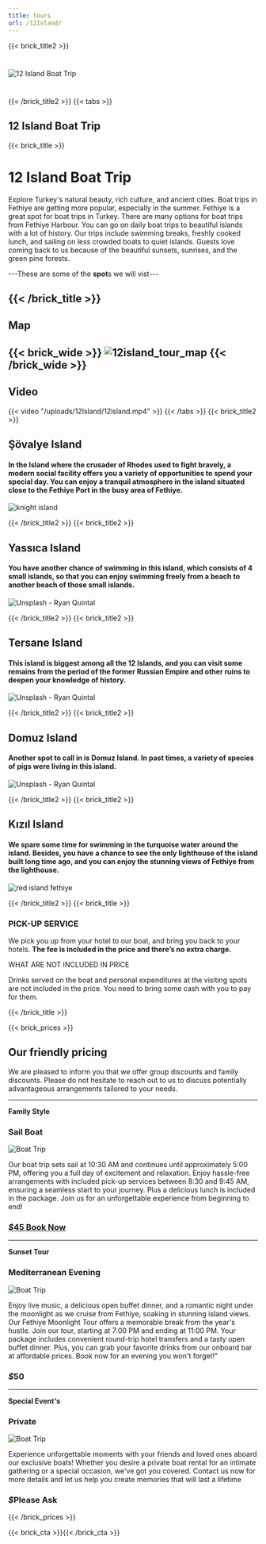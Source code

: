 ```yaml
---
title: tours
url: /12Island/
---
```

{{< brick_title2 >}}
#
![12 Island Boat Trip](/uploads/photos/12Island.jpg)
#
{{< /brick_title2 >}}
{{< tabs >}}

## 12 Island Boat Trip
{{< brick_title >}}
# 12 Island Boat Trip
Explore Turkey's natural beauty, rich culture, and ancient cities. Boat trips in Fethiye are getting more popular, especially in the summer. Fethiye is a great spot for boat trips in Turkey. There are many options for boat trips from Fethiye Harbour. You can go on daily boat trips to beautiful islands with a lot of history. Our trips include swimming breaks, freshly cooked lunch, and sailing on less crowded boats to quiet islands. Guests love coming back to us because of the beautiful sunsets, sunrises, and the green pine forests.

---These are some of the **spot**s we will vist---

{{< /brick_title >}}
---
## Map
{{< brick_wide >}}
![12island_tour_map](/uploads/12Island/12islandmap.png)
{{< /brick_wide >}}
---
## Video
{{< video "/uploads/12Island/12island.mp4" >}}
{{< /tabs >}}
{{< brick_title2 >}}
## Şövalye Island

#### In the Island where the crusader of Rhodes used to fight bravely, a modern social facility offers you a variety of opportunities to spend your special day. You can enjoy a tranquil atmosphere in the island situated close to the Fethiye Port in the busy area of Fethiye. 

![knight island](/uploads/12Island/knight.jpg)

{{< /brick_title2 >}}
{{< brick_title2 >}}
## Yassıca Island

#### You have another chance of swimming in this island, which consists of 4 small islands, so that you can enjoy swimming freely from a beach to another beach of those small islands.

![Unsplash - Ryan Quintal](/uploads/12Island/yassica.jpeg)

{{< /brick_title2 >}}
{{< brick_title2 >}}
## Tersane Island

#### This island is biggest among all the 12 Islands, and you can visit some remains from the period of the former Russian Empire and other ruins to deepen your knowledge of history.

![Unsplash - Ryan Quintal](/uploads/12Island/tersane-koyu.jpg)

{{< /brick_title2 >}}
{{< brick_title2 >}}
## Domuz Island

#### Another spot to call in is Domuz Island. In past times, a variety of species of pigs were living in this island.

![Unsplash - Ryan Quintal](/uploads/12Island/domuz.jpeg)


{{< /brick_title2 >}}
{{< brick_title2 >}}
## Kızıl Island

#### We spare some time for swimming in the turquoise water around the island. Besides, you have a chance to see the only lighthouse of the island built long time ago, and you can enjoy the stunning views of Fethiye from the lighthouse.

![red island fethiye](/uploads/12Island/kizilada.jpg)

{{< /brick_title2 >}}
{{< brick_title >}}

### PICK-UP SERVICE

We pick you up from your hotel to our boat, and bring you back to your hotels. **The fee is included in the price and there’s no extra charge.**

WHAT ARE NOT INCLUDED IN PRICE

Drinks served on the boat and personal expenditures at the visiting spots are not included in the price. You need to bring some cash with you to pay for them.

{{< /brick_title >}}

{{< brick_prices >}}
## Our friendly pricing

We are pleased to inform you that we offer group discounts and family discounts. Please do not hesitate to reach out to us to discuss potentially advantageous arrangements tailored to your needs.

---

**Family Style**
### Sail Boat

![Boat Trip](/uploads/12Island/boat/boat.jpeg)

 Our boat trip sets sail at 10:30 AM and continues until approximately 5:00 PM, offering you a full day of excitement and relaxation. Enjoy hassle-free arrangements with included pick-up services between 8:30 and 9:45 AM, ensuring a seamless start to your journey. Plus a delicious lunch is included in the package. Join us for an unforgettable experience from beginning to end!
### [_$_**45 Book Now**](/12Island/booking/)

--- 
**Sunset Tour**
### Mediterranean Evening

![Boat Trip](/uploads/12Island/boat/sunset.webp)

Enjoy live music, a delicious open buffet dinner, and a romantic night under the moonlight as we cruise from Fethiye, soaking in stunning island views. Our Fethiye Moonlight Tour offers a memorable break from the year's hustle.
Join our tour, starting at 7:00 PM and ending at 11:00 PM. Your package includes convenient round-trip hotel transfers and a tasty open buffet dinner. Plus, you can grab your favorite drinks from our onboard bar at affordable prices. Book now for an evening you won't forget!"

### _$_**50**
---

**Special Event's**
### Private

![Boat Trip](/uploads/12Island/boat/couple.jpeg)

Experience unforgettable moments with your friends and loved ones aboard our exclusive boats! Whether you desire a private boat rental for an intimate gathering or a special occasion, we've got you covered. Contact us now for more details and let us help you create memories that will last a lifetime

### _$_**Please Ask**
{{< /brick_prices >}}


{{< brick_cta >}}{{< /brick_cta >}}
